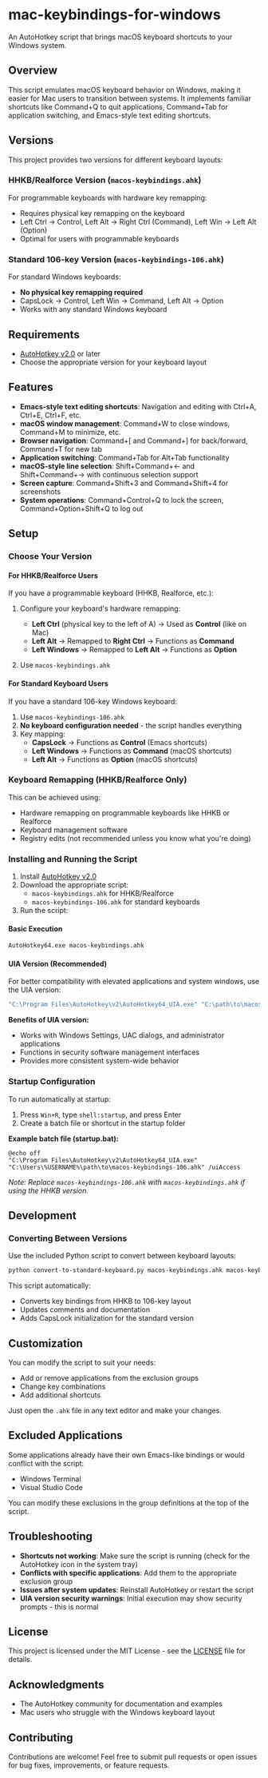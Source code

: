 # mac-keybindings-for-windows

An AutoHotkey script that brings macOS keyboard shortcuts to your Windows system.

## Overview

This script emulates macOS keyboard behavior on Windows, making it easier for Mac users to transition between systems. It implements familiar shortcuts like Command+Q to quit applications, Command+Tab for application switching, and Emacs-style text editing shortcuts.

## Versions

This project provides two versions for different keyboard layouts:

### HHKB/Realforce Version (`macos-keybindings.ahk`)
For programmable keyboards with hardware key remapping:
- Requires physical key remapping on the keyboard
- Left Ctrl → Control, Left Alt → Right Ctrl (Command), Left Win → Left Alt (Option)
- Optimal for users with programmable keyboards

### Standard 106-key Version (`macos-keybindings-106.ahk`)
For standard Windows keyboards:
- **No physical key remapping required**
- CapsLock → Control, Left Win → Command, Left Alt → Option
- Works with any standard Windows keyboard

## Requirements

- [AutoHotkey v2.0](https://www.autohotkey.com/) or later
- Choose the appropriate version for your keyboard layout

## Features

- **Emacs-style text editing shortcuts**: Navigation and editing with Ctrl+A, Ctrl+E, Ctrl+F, etc.
- **macOS window management**: Command+W to close windows, Command+M to minimize, etc.
- **Browser navigation**: Command+[ and Command+] for back/forward, Command+T for new tab
- **Application switching**: Command+Tab for Alt+Tab functionality
- **macOS-style line selection**: Shift+Command+← and Shift+Command+→ with continuous selection support
- **Screen capture**: Command+Shift+3 and Command+Shift+4 for screenshots
- **System operations**: Command+Control+Q to lock the screen, Command+Option+Shift+Q to log out

## Setup

### Choose Your Version

#### For HHKB/Realforce Users
If you have a programmable keyboard (HHKB, Realforce, etc.):

1. Configure your keyboard's hardware remapping:
   - **Left Ctrl** (physical key to the left of A) → Used as **Control** (like on Mac)
   - **Left Alt** → Remapped to **Right Ctrl** → Functions as **Command**
   - **Left Windows** → Remapped to **Left Alt** → Functions as **Option**

2. Use `macos-keybindings.ahk`

#### For Standard Keyboard Users
If you have a standard 106-key Windows keyboard:

1. Use `macos-keybindings-106.ahk`
2. **No keyboard configuration needed** - the script handles everything
3. Key mapping:
   - **CapsLock** → Functions as **Control** (Emacs shortcuts)
   - **Left Windows** → Functions as **Command** (macOS shortcuts)
   - **Left Alt** → Functions as **Option** (macOS shortcuts)

### Keyboard Remapping (HHKB/Realforce Only)

This can be achieved using:
- Hardware remapping on programmable keyboards like HHKB or Realforce
- Keyboard management software
- Registry edits (not recommended unless you know what you're doing)

### Installing and Running the Script

1. Install [AutoHotkey v2.0](https://www.autohotkey.com/)
2. Download the appropriate script:
   - `macos-keybindings.ahk` for HHKB/Realforce
   - `macos-keybindings-106.ahk` for standard keyboards
3. Run the script:

#### Basic Execution
```bash
AutoHotkey64.exe macos-keybindings.ahk
```

#### UIA Version (Recommended)
For better compatibility with elevated applications and system windows, use the UIA version:

```bash
"C:\Program Files\AutoHotkey\v2\AutoHotkey64_UIA.exe" "C:\path\to\macos-keybindings.ahk" /uiAccess
```

**Benefits of UIA version:**
- Works with Windows Settings, UAC dialogs, and administrator applications
- Functions in security software management interfaces
- Provides more consistent system-wide behavior

### Startup Configuration

To run automatically at startup:

1. Press `Win+R`, type `shell:startup`, and press Enter
2. Create a batch file or shortcut in the startup folder

**Example batch file (startup.bat):**
```batch
@echo off
"C:\Program Files\AutoHotkey\v2\AutoHotkey64_UIA.exe" "C:\Users\%USERNAME%\path\to\macos-keybindings-106.ahk" /uiAccess
```

*Note: Replace `macos-keybindings-106.ahk` with `macos-keybindings.ahk` if using the HHKB version.*

## Development

### Converting Between Versions
Use the included Python script to convert between keyboard layouts:

```bash
python convert-to-standard-keyboard.py macos-keybindings.ahk macos-keybindings-106.ahk
```

This script automatically:
- Converts key bindings from HHKB to 106-key layout
- Updates comments and documentation
- Adds CapsLock initialization for the standard version

## Customization

You can modify the script to suit your needs:
- Add or remove applications from the exclusion groups
- Change key combinations
- Add additional shortcuts

Just open the `.ahk` file in any text editor and make your changes.

## Excluded Applications

Some applications already have their own Emacs-like bindings or would conflict with the script:
- Windows Terminal
- Visual Studio Code

You can modify these exclusions in the group definitions at the top of the script.

## Troubleshooting

- **Shortcuts not working**: Make sure the script is running (check for the AutoHotkey icon in the system tray)
- **Conflicts with specific applications**: Add them to the appropriate exclusion group
- **Issues after system updates**: Reinstall AutoHotkey or restart the script
- **UIA version security warnings**: Initial execution may show security prompts - this is normal

## License

This project is licensed under the MIT License - see the [LICENSE](LICENSE) file for details.

## Acknowledgments

- The AutoHotkey community for documentation and examples
- Mac users who struggle with the Windows keyboard layout

## Contributing

Contributions are welcome! Feel free to submit pull requests or open issues for bug fixes, improvements, or feature requests.
